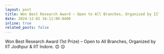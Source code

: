```yaml
---
layout: post
title: Won Best Research Award – Open to All Branches, Organized by IIT Jodhpur & IIT Indore.
date: 2024-12-02 16:11:00-0400
inline: true
related_posts: false
---
```


Won </tt>Best Research Award (1st Prize)</tt> – Open to All Branches, Organized by IIT Jodhpur & IIT Indore. :blush: :relieved:
